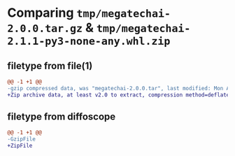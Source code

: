 # Comparing `tmp/megatechai-2.0.0.tar.gz` & `tmp/megatechai-2.1.1-py3-none-any.whl.zip`

## filetype from file(1)

```diff
@@ -1 +1 @@
-gzip compressed data, was "megatechai-2.0.0.tar", last modified: Mon Aug 14 08:15:27 2023, max compression
+Zip archive data, at least v2.0 to extract, compression method=deflate
```

## filetype from diffoscope

```diff
@@ -1 +1 @@
-GzipFile
+ZipFile
```

